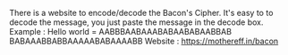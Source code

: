 There is a website to encode/decode the Bacon's Cipher.
It's easy to to decode the message, you just paste the message in the decode box. 
Example : Hello world = AABBBAABAAABABAABABAABBAB BABAAABBABBAAAAABABAAAABB
Website : https://mothereff.in/bacon
